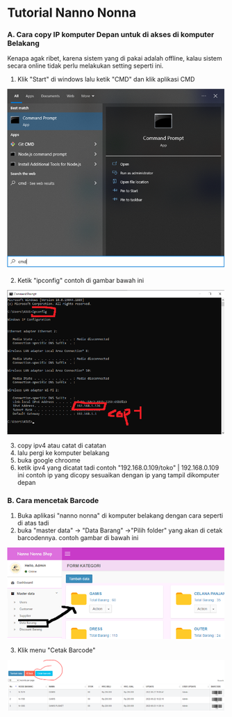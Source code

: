 # Tutorial Nanno Nonna
### A. Cara copy IP komputer Depan untuk di akses di komputer Belakang
Kenapa agak ribet, karena sistem yang di pakai adalah offline, kalau sistem secara online tidak perlu melakukan setting seperti ini.
1. Klik "Start" di windows lalu ketik "CMD" dan klik aplikasi CMD
<img src="https://github.com/fiki123/tutor-nanno/blob/main/gambar/n-1.png" width="500">


2. Ketik "ipconfig" contoh di gambar bawah ini
<img src="https://github.com/fiki123/tutor-nanno/blob/main/gambar/N2.png" width="500">

3. copy ipv4 atau catat di catatan
4. lalu pergi ke komputer belakang
5. buka google chroome
7. ketik ipv4 yang dicatat tadi contoh "192.168.0.109/toko" | 192.168.0.109 ini contoh ip yang dicopy sesuaikan dengan ip yang tampil dikomputer depan


### B. Cara mencetak Barcode
1. Buka aplikasi "nanno nonna" di komputer belakang dengan cara seperti di atas tadi
2. buka "master data" -> "Data Barang" ->"Pilih folder" yang akan di cetak barcodennya. contoh gambar di bawah ini
<img src="https://github.com/fiki123/tutor-nanno/blob/main/gambar/n3.png" width="500">

3. Klik menu "Cetak Barcode"
<img src="https://github.com/fiki123/tutor-nanno/blob/main/gambar/n4.PNG" width="500">


